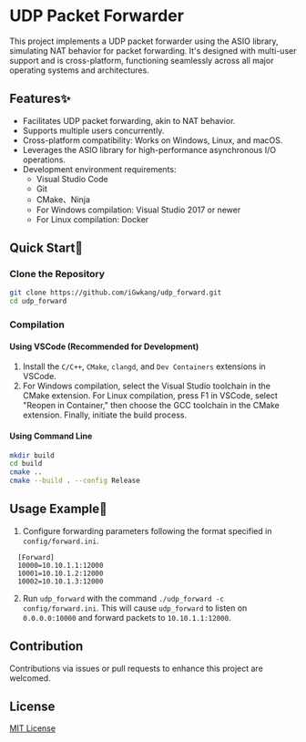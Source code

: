 # UDP Packet Forwarder

This project implements a UDP packet forwarder using the ASIO library, simulating NAT behavior for packet forwarding. It's designed with multi-user support and is cross-platform, functioning seamlessly across all major operating systems and architectures.

## Features:sparkles:

- Facilitates UDP packet forwarding, akin to NAT behavior.
- Supports multiple users concurrently.
- Cross-platform compatibility: Works on Windows, Linux, and macOS.
- Leverages the ASIO library for high-performance asynchronous I/O operations.
- Development environment requirements:
  - Visual Studio Code
  - Git
  - CMake、Ninja
  - For Windows compilation: Visual Studio 2017 or newer
  - For Linux compilation: Docker

## Quick Start:rocket:

### Clone the Repository

```bash
git clone https://github.com/iGwkang/udp_forward.git
cd udp_forward
```

### Compilation

#### Using VSCode (Recommended for Development)
1. Install the `C/C++`, `CMake`, `clangd`, and `Dev Containers` extensions in VSCode.
2. For Windows compilation, select the Visual Studio toolchain in the CMake extension.
   For Linux compilation, press F1 in VSCode, select "Reopen in Container," then choose the GCC toolchain in the CMake extension.
   Finally, initiate the build process.

#### Using Command Line
```bash
mkdir build
cd build
cmake ..
cmake --build . --config Release
```

## Usage Example:speech_balloon:

1. Configure forwarding parameters following the format specified in `config/forward.ini`.
```
  [Forward]
  10000=10.10.1.1:12000
  10001=10.10.1.2:12000
  10002=10.10.1.3:12000
```

2. Run `udp_forward` with the command `./udp_forward -c config/forward.ini`.
   This will cause `udp_forward` to listen on `0.0.0.0:10000` and forward packets to `10.10.1.1:12000`.

## Contribution

Contributions via issues or pull requests to enhance this project are welcomed.

## License

[MIT License](LICENSE)
